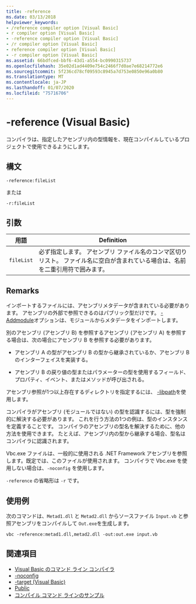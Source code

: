 ```yaml
---
title: -reference
ms.date: 03/13/2018
helpviewer_keywords:
- /reference compiler option [Visual Basic]
- r compiler option [Visual Basic]
- -reference compiler option [Visual Basic]
- /r compiler option [Visual Basic]
- reference compiler option [Visual Basic]
- -r compiler option [Visual Basic]
ms.assetid: 66bdfced-bbf6-43d1-a554-bc0990315737
ms.openlocfilehash: 35e02d1ad4409e754c2466f7d0ae7e68214772e6
ms.sourcegitcommit: 5f236cd78cf09593c8945a7d753e0850e96a0b80
ms.translationtype: MT
ms.contentlocale: ja-JP
ms.lasthandoff: 01/07/2020
ms.locfileid: "75716706"
---
```

# <a name="-reference-visual-basic"></a>-reference (Visual Basic)
コンパイラは、指定したアセンブリ内の型情報を、現在コンパイルしているプロジェクトで使用できるようにします。  
  
## <a name="syntax"></a>構文  
  
```console  
-reference:fileList  
```

または

```console
-r:fileList  
```  
  
## <a name="arguments"></a>引数  
  
|用語|Definition|  
|---|---|  
|`fileList`|必ず指定します。 アセンブリ ファイル名のコンマ区切りリスト。 ファイル名に空白が含まれている場合は、名前を二重引用符で囲みます。|  
  
## <a name="remarks"></a>Remarks  
 インポートするファイルには、アセンブリメタデータが含まれている必要があります。 アセンブリの外部で参照できるのはパブリック型だけです。 [-Addmodule](../../../visual-basic/reference/command-line-compiler/addmodule.md)オプションは、モジュールからメタデータをインポートします。  
  
 別のアセンブリ (アセンブリ B) を参照するアセンブリ (アセンブリ A) を参照する場合は、次の場合にアセンブリ B を参照する必要があります。  
  
- アセンブリ A の型がアセンブリ B の型から継承されているか、アセンブリ B のインターフェイスを実装する。  
  
- アセンブリ B の戻り値の型またはパラメーターの型を使用するフィールド、プロパティ、イベント、またはメソッドが呼び出される。  
  
 アセンブリ参照が1つ以上存在するディレクトリを指定するには、 [-libpath](../../../visual-basic/reference/command-line-compiler/libpath.md)を使用します。  
  
 コンパイラがアセンブリ (モジュールではない) の型を認識するには、型を強制的に解決する必要があります。 これを行う方法の1つの例は、型のインスタンスを定義することです。 コンパイラのアセンブリの型名を解決するために、他の方法を使用できます。 たとえば、アセンブリ内の型から継承する場合、型名はコンパイラに認識されます。  
  
 Vbc.exe ファイルは、一般的に使用される .NET Framework アセンブリを参照します。既定では、このファイルが使用されます。 コンパイラで Vbc.exe を使用しない場合は、`-noconfig` を使用します。  
  
 `-reference` の省略形は `-r` です。  
  
## <a name="example"></a>使用例  
 次のコマンドは、`Metad1.dll` と `Metad2.dll` からソースファイル `Input.vb` と参照アセンブリをコンパイルして `Out.exe`を生成します。  
  
```console
vbc -reference:metad1.dll,metad2.dll -out:out.exe input.vb  
```  
  
## <a name="see-also"></a>関連項目

- [Visual Basic のコマンド ライン コンパイラ](../../../visual-basic/reference/command-line-compiler/index.md)
- [-noconfig](../../../visual-basic/reference/command-line-compiler/noconfig.md)
- [-target (Visual Basic)](../../../visual-basic/reference/command-line-compiler/target.md)
- [Public](../../../visual-basic/language-reference/modifiers/public.md)
- [コンパイル コマンド ラインのサンプル](../../../visual-basic/reference/command-line-compiler/sample-compilation-command-lines.md)
